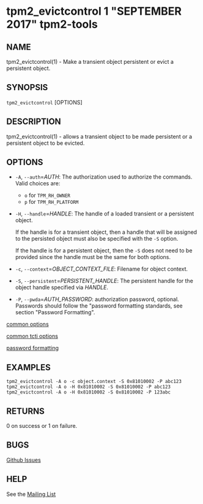 tpm2_evictcontrol 1 "SEPTEMBER 2017" tpm2-tools
==================================================

NAME
----

tpm2_evictcontrol(1) - Make a transient object persistent or evict a persistent object.

SYNOPSIS
--------

`tpm2_evictcontrol` [OPTIONS]

DESCRIPTION
-----------

tpm2_evictcontrol(1) - allows a transient object to be made persistent or a persistent object to
be evicted.

OPTIONS
-------

  * `-A`, `--auth`=_AUTH_:
    The authorization used to authorize the commands. Valid choices are:
    *  `o` for `TPM_RH_OWNER`
    *  `p` for `TPM_RH_PLATFORM`

  * `-H`, `--handle`=_HANDLE_:
    The handle of a loaded transient or a persistent object.

    If the handle is for a transient object, then a handle that will be assigned to the persisted
    object must also be specified with the `-S` option.

    If the handle is for a persistent object, then the `-S` does not need to be provided since the
    handle must be the same for both options.

  * `-c`, `--context`=_OBJECT\_CONTEXT\_FILE_:
    Filename for object context.

  * `-S`, `--persistent`=_PERSISTENT\_HANDLE_:
    The persistent handle for the object handle specified via _HANDLE_.

  * `-P`, `--pwda`=_AUTH\_PASSWORD_:
    authorization password, optional. Passwords should follow the
    "password formatting standards, see section "Password Formatting".

[common options](common/options.md)

[common tcti options](common/tcti.md)

[password formatting](common/password.md)

EXAMPLES
--------
```
tpm2_evictcontrol -A o -c object.context -S 0x81010002 -P abc123
tpm2_evictcontrol -A o -H 0x81010002 -S 0x81010002 -P abc123
tpm2_evictcontrol -A o -H 0x81010002 -S 0x81010002 -P 123abc
```

RETURNS
-------
0 on success or 1 on failure.

BUGS
----
[Github Issues](https://github.com/01org/tpm2-tools/issues)

HELP
----
See the [Mailing List](https://lists.01.org/mailman/listinfo/tpm2)


